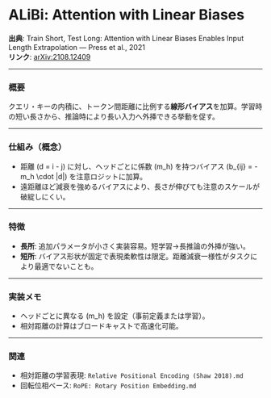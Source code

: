 # ALiBi: Attention with Linear Biases

**出典**: Train Short, Test Long: Attention with Linear Biases Enables Input Length Extrapolation — Press et al., 2021  
**リンク**: [arXiv:2108.12409](https://arxiv.org/abs/2108.12409)

---

### 概要
クエリ・キーの内積に、トークン間距離に比例する**線形バイアス**を加算。学習時の短い長さから、推論時により長い入力へ外挿できる挙動を促す。

---

### 仕組み（概念）
- 距離 \(d = i - j\) に対し、ヘッドごとに係数 \(m_h\) を持つバイアス \(b_{ij} = - m_h \cdot |d|\) を注意ロジットに加算。
- 遠距離ほど減衰を強めるバイアスにより、長さが伸びても注意のスケールが破綻しにくい。

---

### 特徴
- **長所**: 追加パラメータが小さく実装容易。短学習→長推論の外挿が強い。
- **短所**: バイアス形状が固定で表現柔軟性は限定。距離減衰一様性がタスクにより最適でないことも。

---

### 実装メモ
- ヘッドごとに異なる \(m_h\) を設定（事前定義または学習）。
- 相対距離の計算はブロードキャストで高速化可能。

---

### 関連
- 相対距離の学習表現: `Relative Positional Encoding (Shaw 2018).md`
- 回転位相ベース: `RoPE: Rotary Position Embedding.md`

